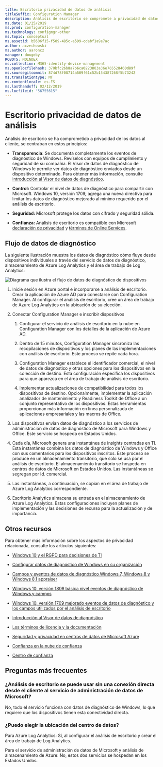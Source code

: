 ```yaml
---
title: Escritorio privacidad de datos de análisis
titleSuffix: Configuration Manager
description: Análisis de escritorio se compromete a privacidad de datos de cliente
ms.date: 01/25/2019
ms.prod: configuration-manager
ms.technology: configmgr-other
ms.topic: conceptual
ms.assetid: b5606f15-f589-485c-a599-cdabf1a9e7ac
author: aczechowski
ms.author: aaroncz
manager: dougeby
ROBOTS: NOINDEX
ms.collection: M365-identity-device-management
ms.openlocfilehash: 370bfc26b8a7b6ca0223803a36e765528460d89f
ms.sourcegitcommit: 874d78f08714a509f61c52b154387268f5b73242
ms.translationtype: MT
ms.contentlocale: es-ES
ms.lasthandoff: 02/12/2019
ms.locfileid: "56755615"
---
```

# <a name="desktop-analytics-data-privacy"></a>Escritorio privacidad de datos de análisis

Análisis de escritorio se ha comprometido a privacidad de los datos al cliente, se centraban en estos principios:

- **Transparencia:** Se documenta completamente los eventos de diagnóstico de Windows. Revíselos con equipos de cumplimiento y seguridad de su compañía. El Visor de datos de diagnóstico de Windows le permite ver datos de diagnóstico enviados desde un dispositivo determinado. Para obtener más información, consulte [Introducción al Visor de datos de diagnóstico](https://docs.microsoft.com/windows/configuration/diagnostic-data-viewer-overview).  

- **Control:** Controlar el nivel de datos de diagnóstico para compartir con Microsoft. Windows 10, versión 1709, agrega una nueva directiva para limitar los datos de diagnóstico mejorado al mínimo requerido por el análisis de escritorio.  

- **Seguridad:** Microsoft protege los datos con cifrado y seguridad sólida.  

- **Confianza:** Análisis de escritorio es compatible con Microsoft [declaración de privacidad](https://privacy.microsoft.com/privacystatement) y [términos de Online Services](http://www.microsoftvolumelicensing.com/DocumentSearch.aspx?Mode=3&DocumentTypeId=46).  



## <a name="diagnostic-data-flow"></a>Flujo de datos de diagnóstico

La siguiente ilustración muestra los datos de diagnóstico cómo fluye desde dispositivos individuales a través del servicio de datos de diagnóstico, almacenamiento de Azure Log Analytics y el área de trabajo de Log Analytics:

![Diagrama que ilustra el flujo de datos de diagnóstico de dispositivos](media/da-data-flow-v1.png)

1. Inicie sesión en Azure portal e incorporarse a análisis de escritorio. Crear la aplicación de Azure AD para conectarse con Configuration Manager. Al configurar el análisis de escritorio, cree un área de trabajo de Azure Log Analytics en la ubicación de su elección.  

2. Conectar Configuration Manager e inscribir dispositivos  

    1. Configurar el servicio de análisis de escritorio en la nube en Configuration Manager con los detalles de la aplicación de Azure AD.  

    2. Dentro de 15 minutos, Configuration Manager sincroniza las recopilaciones de dispositivos y los planes de las implementaciones con análisis de escritorio. Este proceso se repite cada hora.  

    3. Configuration Manager establece el identificador comercial, el nivel de datos de diagnóstico y otras opciones para los dispositivos en la colección de destino. Esta configuración especifica los dispositivos para que aparezca en el área de trabajo de análisis de escritorio.  

    4. Implementar actualizaciones de compatibilidad para todos los dispositivos de destino. Opcionalmente, implementar la aplicación analizador de mantenimiento y Readiness Toolkit de Office a un conjunto representativo de los dispositivos. Estas herramientas proporcionan más información en línea personalizada de aplicaciones empresariales y las macros de Office.  

3. Los dispositivos envían datos de diagnóstico a los servicios de administración de datos de diagnóstico de Microsoft para Windows y Office. Este servicio se hospeda en Estados Unidos.  

4. Cada día, Microsoft genera una instantánea de insights centradas en TI. Esta instantánea combina los datos de diagnóstico de Windows y Office con sus comentarios para los dispositivos inscritos. Este proceso se produce en un almacenamiento transitorio, que solo se usa por el análisis de escritorio. El almacenamiento transitorio se hospeda en centros de datos de Microsoft en Estados Unidos. Las instantáneas se segregan por Id. comercial.  

5. Las instantáneas, a continuación, se copian en el área de trabajo de Azure Log Analytics correspondiente.  

6. Escritorio Analytics almacena su entrada en el almacenamiento de Azure Log Analytics. Estas configuraciones incluyen planes de implementación y las decisiones de recurso para la actualización y de importancia.  


<!-- ![Diagram illustrating flow of diagnostic data from devices](media/wa-data-flow-v1.png)

1. Devices send diagnostic data to the Microsoft Diagnostic Data Management service. This service is hosted in the United States.  

2. Set up and enrollment  

    1. You create an Azure Log Analytics workspace when you set up Desktop Analytics. You choose the location and copy the commercial ID. This ID identifies your workspace.  
    
    2. When you connect Configuration Manager to Desktop Analytics, it sets the commercial ID on the devices in your target collection. This configuration specifies the devices to appear in your workspace.  

3. Each day Microsoft produces a "snapshot" of IT-focused insights for each workspace in the Diagnostic Data Management service.  

4. These snapshots are copied to transient storage, which is only used by Desktop Analytics. The transient storage is hosted in Microsoft data centers in the United States. The snapshots are segregated by commercial ID.  

5. The snapshots are then copied to the appropriate Azure Log Analytics workspace.  

6. Desktop Analytics stores your configurations in Analytics Azure storage. These configurations include deployment plans and asset upgrade decisions.  
-->


## <a name="other-resources"></a>Otros recursos

Para obtener más información sobre los aspectos de privacidad relacionada, consulte los artículos siguientes:

- [Windows 10 y el RGPD para decisiones de TI](https://docs.microsoft.com/windows/privacy/gdpr-it-guidance)  

- [Configurar datos de diagnóstico de Windows en su organización](https://docs.microsoft.com/windows/privacy/configure-windows-diagnostic-data-in-your-organization)  

- [Campos y eventos de datos de diagnóstico Windows 7, Windows 8 y Windows 8.1 appraiser](https://docs.microsoft.com/previous-versions/windows/it-pro/windows-8.1-and-8/appraiser-diagnostic-data-events-and-fields)  

- [Windows 10, versión 1809 básica nivel eventos de diagnóstico de Windows y campos](https://docs.microsoft.com/windows/privacy/basic-level-windows-diagnostic-events-and-fields-1809)  

- [Windows 10, versión 1709 mejorado eventos de datos de diagnóstico y los campos utilizados por el análisis de escritorio](https://docs.microsoft.com/windows/privacy/enhanced-diagnostic-data-windows-analytics-events-and-fields)  

- [Introducción al Visor de datos de diagnóstico](https://docs.microsoft.com/windows/privacy/diagnostic-data-viewer-overview)  

- [Los términos de licencia y la documentación](https://www.microsoftvolumelicensing.com/DocumentSearch.aspx?Mode=3&DocumentTypeId=31)  

- [Seguridad y privacidad en centros de datos de Microsoft Azure](https://azure.microsoft.com/global-infrastructure/)  

- [Confianza en la nube de confianza](https://azure.microsoft.com/overview/trusted-cloud/)  

- [Centro de confianza](https://www.microsoft.com/trustcenter)  



## <a name="faq"></a>Preguntas más frecuentes

### <a name="can-desktop-analytics-be-used-without-a-direct-client-connection-to-the-microsoft-data-management-service"></a>¿Análisis de escritorio se puede usar sin una conexión directa desde el cliente al servicio de administración de datos de Microsoft?
No, todo el servicio funciona con datos de diagnóstico de Windows, lo que requiere que los dispositivos tienen esta conectividad directa.


### <a name="can-i-choose-the-data-center-location"></a>¿Puedo elegir la ubicación del centro de datos?

Para Azure Log Analytics: Sí, al configurar el análisis de escritorio y crear el área de trabajo de Log Analytics.

Para el servicio de administración de datos de Microsoft y análisis de almacenamiento de Azure: No, estos dos servicios se hospedan en los Estados Unidos.

